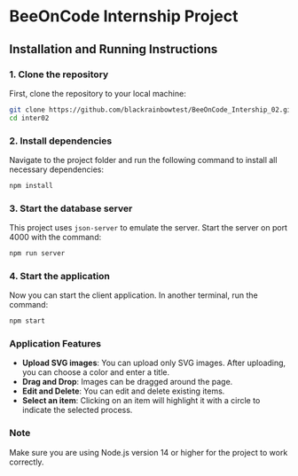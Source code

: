 # BeeOnCode Internship Project

## Installation and Running Instructions

### 1. Clone the repository

First, clone the repository to your local machine:

```bash
git clone https://github.com/blackrainbowtest/BeeOnCode_Intership_02.git inter02
cd inter02
```

### 2. Install dependencies

Navigate to the project folder and run the following command to install all necessary dependencies:

```bash
npm install
```

### 3. Start the database server

This project uses `json-server` to emulate the server. Start the server on port 4000 with the command:

```bash
npm run server
```

### 4. Start the application

Now you can start the client application. In another terminal, run the command:

```bash
npm start
```

### Application Features

- **Upload SVG images**: You can upload only SVG images. After uploading, you can choose a color and enter a title.
- **Drag and Drop**: Images can be dragged around the page.
- **Edit and Delete**: You can edit and delete existing items.
- **Select an item**: Clicking on an item will highlight it with a circle to indicate the selected process.

### Note

Make sure you are using Node.js version 14 or higher for the project to work correctly.
